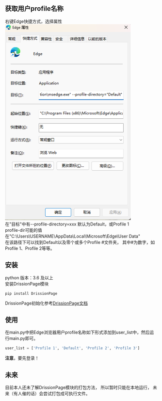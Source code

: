 ## 获取用户profile名称
右键Edge快捷方式，选择属性  
![img_1.png](https://github.com/srsng/little-things/blob/main/AutoRewards/img_1.png)  
在"目标"中有--profile-directory=xxx
默认为Default，或Profile 1  
profile-dir可能的值在"C:\Users\USERNAME\AppData\Local\Microsoft\Edge\User Data"  
在该路径下可以找到Default以及零个或多个Profile #文件夹，
其中#为数字，如Profile 1、Profile 2等等。
## 安装
python 版本：3.6 及以上  
安装DrissionPage模块
```shell
pip install DrissionPage
```
DrissionPage初始化参考[DrissionPage文档](http://g1879.gitee.io/drissionpagedocs/get_start/installation_and_import/)

## 使用
在main.py中把Edge浏览器用户profile名称如下形式添加到user_list中，然后运行main.py即可。
```python
user_list = ['Profile 1', 'Default', 'Profile 2', 'Profile 3']
```
**注意**，要先登录！

## 未来
目前本人还未了解DrissionPage模块的打包方法，
所以暂时只能在本地运行，
未来（有人催的话）会尝试打包成可执行文件。
